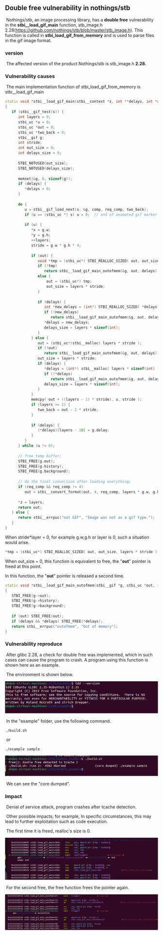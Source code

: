## Double free vulnerability in nothings/stb

​	Nothings/stb, an image processing library, has a __double free__ vulnerability in the  __stbi\_\_load_gif_main__ function, stb_image.h  2.28(https://github.com/nothings/stb/blob/master/stb_image.h). This function is called in __stbi_load_gif_from_memory__ and is used to parse files in the gif image format.

### version

​	The affected version of the product Nothings/stb is stb_image.h __2.28__.
### Vulnerability causes

​	The main implementation function of stbi_load_gif_from_memory is stbi__load_gif_main

```c++
static void *stbi__load_gif_main(stbi__context *s, int **delays, int *x, int *y, int *z, int *comp, int req_comp)
{
   if (stbi__gif_test(s)) {
      int layers = 0;
      stbi_uc *u = 0;
      stbi_uc *out = 0;
      stbi_uc *two_back = 0;
      stbi__gif g;
      int stride;
      int out_size = 0;
      int delays_size = 0;

      STBI_NOTUSED(out_size);
      STBI_NOTUSED(delays_size);

      memset(&g, 0, sizeof(g));
      if (delays) {
         *delays = 0;
      }

      do {
         u = stbi__gif_load_next(s, &g, comp, req_comp, two_back);
         if (u == (stbi_uc *) s) u = 0;  // end of animated gif marker

         if (u) {
            *x = g.w;
            *y = g.h;
            ++layers;
            stride = g.w * g.h * 4;

            if (out) {
               void *tmp = (stbi_uc*) STBI_REALLOC_SIZED( out, out_size, layers * stride );
               if (!tmp)
                  return stbi__load_gif_main_outofmem(&g, out, delays);
               else {
                   out = (stbi_uc*) tmp;
                   out_size = layers * stride;
               }

               if (delays) {
                  int *new_delays = (int*) STBI_REALLOC_SIZED( *delays, delays_size, sizeof(int) * layers );
                  if (!new_delays)
                     return stbi__load_gif_main_outofmem(&g, out, delays);
                  *delays = new_delays;
                  delays_size = layers * sizeof(int);
               }
            } else {
               out = (stbi_uc*)stbi__malloc( layers * stride );
               if (!out)
                  return stbi__load_gif_main_outofmem(&g, out, delays);
               out_size = layers * stride;
               if (delays) {
                  *delays = (int*) stbi__malloc( layers * sizeof(int) );
                  if (!*delays)
                     return stbi__load_gif_main_outofmem(&g, out, delays);
                  delays_size = layers * sizeof(int);
               }
            }
            memcpy( out + ((layers - 1) * stride), u, stride );
            if (layers >= 2) {
               two_back = out - 2 * stride;
            }

            if (delays) {
               (*delays)[layers - 1U] = g.delay;
            }
         }
      } while (u != 0);

      // free temp buffer;
      STBI_FREE(g.out);
      STBI_FREE(g.history);
      STBI_FREE(g.background);

      // do the final conversion after loading everything;
      if (req_comp && req_comp != 4)
         out = stbi__convert_format(out, 4, req_comp, layers * g.w, g.h);

      *z = layers;
      return out;
   } else {
      return stbi__errpuc("not GIF", "Image was not as a gif type.");
   }
}
```

When stride*layer = 0, for example g.w,g.h or layer is 0, such a situation would arise. 

```c++
*tmp = (stbi_uc*) STBI_REALLOC_SIZED( out, out_size, layers * stride );
```

When out_size = 0, this function is equivalent to free, the "__out__" pointer is freed at this point.

In this function, the "__out__" pointer is released a second time.

```c++
static void *stbi__load_gif_main_outofmem(stbi__gif *g, stbi_uc *out, int **delays)
{
   STBI_FREE(g->out);
   STBI_FREE(g->history);
   STBI_FREE(g->background);

   if (out) STBI_FREE(out);
   if (delays && *delays) STBI_FREE(*delays);
   return stbi__errpuc("outofmem", "Out of memory");
}
```

### Vulnerability reproduce

​	After glibc 2.28, a check for double free was implemented, which in such cases can cause the program to crash. A program using this function is shown here as an example.

​	The environment is shown below.

![image-20230913154142754](https://github.com/peccc/double-stb/blob/master/image/1.png)

​	In the "example" folder, use the following command.

```shell
./build.sh
```

​	or

```shell
./example sample
```

![image-20230919175413413](https://github.com/peccc/double-stb/blob/master/image/2.png)

​	We can see the "core dumped".

### Impact

​	Denial of service attack, program crashes after tcache detection.

​	Other possible impacts, for example, In specific circumstances, this may lead to further exploitation such as code execution.

​	The first time it is freed, realloc's size is 0.

![image-20230913154810441](https://github.com/peccc/double-stb/blob/master/image/3.png)

​	For the second free, the free function frees the pointer again.

![image-20230913154940588](https://github.com/peccc/double-stb/blob/master/image/4.png)

​	

